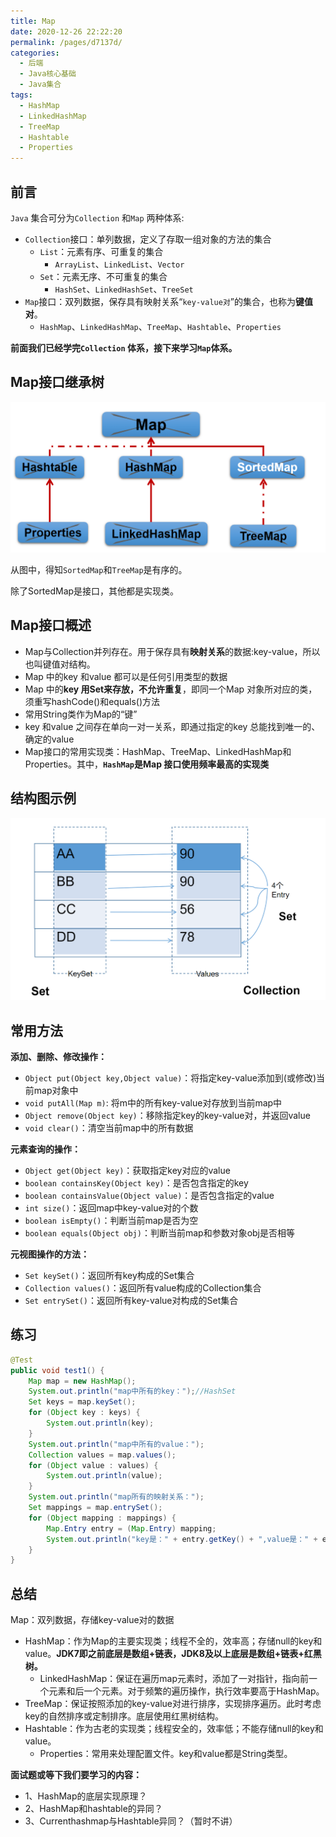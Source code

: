 ```yaml
---
title: Map
date: 2020-12-26 22:22:20
permalink: /pages/d7137d/
categories:
  - 后端
  - Java核心基础
  - Java集合
tags:
  - HashMap
  - LinkedHashMap
  - TreeMap
  - Hashtable
  - Properties
---
```

## 前言

`Java` 集合可分为`Collection` 和`Map` 两种体系:

- `Collection`接口：单列数据，定义了存取一组对象的方法的集合
  - `List`：元素有序、可重复的集合
    - `ArrayList`、`LinkedList`、`Vector`
  - `Set`：元素无序、不可重复的集合
    - `HashSet`、`LinkedHashSet`、`TreeSet`
- `Map`接口：双列数据，保存具有映射关系“`key-value对`”的集合，也称为**键值对**。
  - `HashMap`、`LinkedHashMap`、`TreeMap`、`Hashtable`、`Properties` 



**前面我们已经学完`Collection` 体系，接下来学习`Map`体系。**



## Map接口继承树

![image-20201226222436325](https://raw.githubusercontent.com/SaulJWu/images/main/20201226222436.png)



从图中，得知`SortedMap`和`TreeMap`是有序的。

除了SortedMap是接口，其他都是实现类。



## Map接口概述

- Map与Collection并列存在。用于保存具有**映射关系**的数据:key-value，所以也叫键值对结构。
- Map 中的key 和value 都可以是任何引用类型的数据
- Map 中的**key 用Set来存放，不允许重复**，即同一个Map 对象所对应的类，须重写hashCode()和equals()方法
- 常用String类作为Map的“键”
- key 和value 之间存在单向一对一关系，即通过指定的key 总能找到唯一的、确定的value
- Map接口的常用实现类：HashMap、TreeMap、LinkedHashMap和Properties。其中，**`HashMap`是Map 接口使用频率最高的实现类**



## 结构图示例

![image-20201226222802026](https://raw.githubusercontent.com/SaulJWu/images/main/20201226222802.png)



## 常用方法

**添加、删除、修改操作：**

- `Object put(Object key,Object value)`：将指定key-value添加到(或修改)当前map对象中
- `void putAll(Map m)`: 将m中的所有key-value对存放到当前map中
- `Object remove(Object key)`：移除指定key的key-value对，并返回value
- `void clear()`：清空当前map中的所有数据



**元素查询的操作：**

- `Object get(Object key)`：获取指定key对应的value
- `boolean containsKey(Object key)`：是否包含指定的key
- `boolean containsValue(Object value)`：是否包含指定的value
- `int size()`：返回map中key-value对的个数
- `boolean isEmpty()`：判断当前map是否为空
- `boolean equals(Object obj)`：判断当前map和参数对象obj是否相等



**元视图操作的方法：**

- `Set keySet()`：返回所有key构成的Set集合
- `Collection values()`：返回所有value构成的Collection集合
- `Set entrySet()`：返回所有key-value对构成的Set集合



## 练习

```java
@Test
public void test1() {
    Map map = new HashMap();
    System.out.println("map中所有的key：");//HashSet
    Set keys = map.keySet();
    for (Object key : keys) {
        System.out.println(key);
    }
    System.out.println("map中所有的value：");
    Collection values = map.values();
    for (Object value : values) {
        System.out.println(value);
    }
    System.out.println("map所有的映射关系：");
    Set mappings = map.entrySet();
    for (Object mapping : mappings) {
        Map.Entry entry = (Map.Entry) mapping;
        System.out.println("key是：" + entry.getKey() + ",value是：" + entry.getValue());
    }
}
```



## 总结

Map：双列数据，存储key-value对的数据

- HashMap：作为Map的主要实现类；线程不全的，效率高；存储null的key和value。**JDK7即之前底层是数组+链表，JDK8及以上底层是数组+链表+红黑树。**
  - LinkedHashMap：保证在遍历map元素时，添加了一对指针，指向前一个元素和后一个元素。对于频繁的遍历操作，执行效率要高于HashMap。
- TreeMap：保证按照添加的key-value对进行排序，实现排序遍历。此时考虑key的自然排序或定制排序。底层使用红黑树结构。
- Hashtable：作为古老的实现类；线程安全的，效率低；不能存储null的key和value。
  - Properties：常用来处理配置文件。key和value都是String类型。



**面试题或等下我们要学习的内容：**

- 1、HashMap的底层实现原理？
- 2、HashMap和hashtable的异同？
- 3、Currenthashmap与Hashtable异同？（暂时不讲）